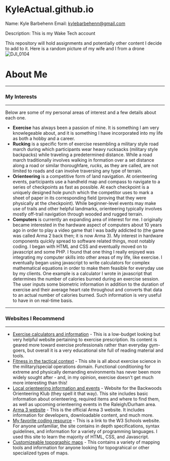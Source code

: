 # KyleActual.github.io

Name: Kyle Barbehenn
Email: kylebarbehenn@gmail.com

Description: This is my Wake Tech account 

This repository will hold assignments and potentially other content I decide to add to it. Here is a random picture of my wife and I from a drone ![DJI_0104](https://github.com/user-attachments/assets/72ca4c63-cdb6-4ba8-bf32-d3bcf12a6da2)

# **About Me**

***
### **My Interests**
***
Below are some of my personal areas of interest and a few details about each one.
- **Exercise** has always been a passion of mine. It is something I am very knowlegeable about, and it is something I have incorporated into my life as both a hobby and a career.
- **Rucking** is a specific form of exercise resembling a military style road march during which participants wear heavy rucksacks (military style backpacks) while traveling a predetermined distance. While a road march traditionally involves walking in formation over a set distance along a road or similar thoroughfare, _rucks_, as they are called, are not limited to roads and can involve traversing any type of terrain.
- **Orienteering** is a competitive form of land navigation. At orienteering events, participants use a handheld map and compass to navigate to a series of checkpoints as fast as possible. At each checkpoint is a uniquely designed hole punch which the competitor uses to mark a sheet of paper in its corresponding field (proving that they were physically at the checkpoint). While beginner-level events may make use of trails and other helpful landmarks, orienteering typically involves mostly off-trail navigation through wooded and rugged terrain.
- **Computers** is currently an expanding area of interest for me. I originally became interested in the hardware aspect of computers about 10 years ago in order to play a video game that I was badly addicted to (the game was called Arma 2 back then; it is now Arma 3). My interest in hardware components quickly spread to software related things, most notably coding. I began with HTML and CSS and eventually moved on to javascript and some PHP. I found that one thing I really enjoyed was integrating my computer skills into other areas of my life, like exercise. I eventually began using javascript to write calculators for complex mathematical equations in order to make them feasible for everyday use by my clients. One example is a calculator I wrote in javascript that determines the number of calories burned during an exercise session. The user inputs some biometric information in addition to the duration of exercise and their average heart rate throughout and converts that data to an actual number of calories burned. Such information is very useful to have in on real-time basis.        

***
### **Websites I Recommend** 
***
- [Exercise calculators and information](https://www.exrx.net) - This is a low-budget looking but very helpful website pertaining to exercise prescription. Its content is geared more toward exercise professionals rather than everyday gym-goers, but overall it is a very educational site full of reading material and tools.
- [Fitness in the tactical context](https://www.soflete.com) - This site is all about exercise science in the military/special operations domain. Functional conditioning for extreme and physically demanding environments has never been more widely sought after - and, in my opinion, exercise doesn't get much more interesting than this!
- [Local orienteering information and events](https://www.backwoodsok.org) - Website for the Backwoods Orienteering Klub (they spell it that way). This site includes basic information about orienteering, required items and where to find them, as well as upcoming orienteering events in the Raleigh/Durham area.
- [Arma 3 website](https://www.arma3.com) - This is the official Arma 3 website. It includes information for developers, downloadable content, and much more.
- [My favorite coding resource](https://www.w3schools.com) - This is a link to the W3 Schools website. For anyone unfamiliar, the site contains in depth specifications, syntax guidelines, and information for a variety of programming languages.  I used this site to learn the majority of HTML, CSS, and Javascript.
- [Customizeable topographic maps](https://www.usgs.gov) - This contains a variety of mapping tools and information for anyone looking for topograhical or other specialized types of maps. 




  

